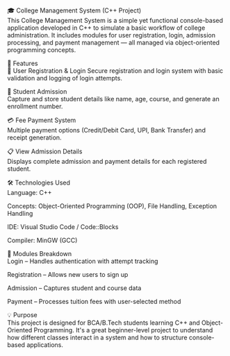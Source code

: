 🎓 College Management System (C++ Project)<br>
This College Management System is a simple yet functional console-based application developed in C++ to simulate a basic workflow of college administration. It includes modules for user registration, login, admission processing, and payment management — all managed via object-oriented programming concepts.

🚀 Features<br>
🔐 User Registration & Login
Secure registration and login system with basic validation and logging of login attempts.

📝 Student Admission<br>
Capture and store student details like name, age, course, and generate an enrollment number.

💳 Fee Payment System<br>
Multiple payment options (Credit/Debit Card, UPI, Bank Transfer) and receipt generation.

📋 View Admission Details<br>
Displays complete admission and payment details for each registered student.

🛠️ Technologies Used<br>
Language: C++

Concepts: Object-Oriented Programming (OOP), File Handling, Exception Handling

IDE: Visual Studio Code / Code::Blocks

Compiler: MinGW (GCC)

📂 Modules Breakdown<br>
Login – Handles authentication with attempt tracking

Registration – Allows new users to sign up

Admission – Captures student and course data

Payment – Processes tuition fees with user-selected method

💡 Purpose<br>
This project is designed for BCA/B.Tech students learning C++ and Object-Oriented Programming. It's a great beginner-level project to understand how different classes interact in a system and how to structure console-based applications.

